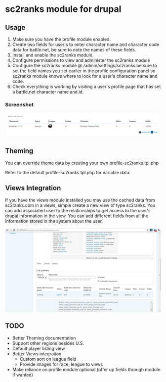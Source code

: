 # sc2ranks module for drupal

## Usage
1. Make sure you have the profile module enabled.
2. Create two fields for user's to enter character name and character code
data for battle.net, be sure to note the names of these fields.
3. Install and enable the sc2ranks module.
4. Configure permissions to view and administer the sc2ranks module
5. Configure the sc2ranks module @ /admin/settings/sc2ranks be sure to set the
field names you set earlier in the profile configuration panel so sc2ranks module 
knows where to look for a user's character name and code.
6. Check everything is working by visiting a user's profile page that has
set a battle.net character name and id.

### Screenshot
![Sample profile data](http://github.com/ameerkat/sc2ranks-drupal/raw/master/images/readme-sample-profile-data.jpg)

## Theming
You can override theme data by creating your own profile-sc2ranks.tpl.php

Refer to the default profile-sc2ranks.tpl.php for variable data.

## Views Integration
If you have the views module installed you may use the cached data from
sc2ranks.com in a views, simple create a new view of type sc2ranks. You can 
add associated user to the relationships to get access to the user's drupal
information in the view. You can add different fields from all the information
stored in the system about the user.

![Sample views](http://github.com/ameerkat/sc2ranks-drupal/raw/master/images/readme-sample-views.jpg)

## TODO
* Better Theming documentation
* Support other regions besides U.S.
* Default player listing view
* Better Views integration
	* Custom sort on league field
	* Provide images for race, league to views
* Make reliance on profile module optional (offer up fields through module if wanted)
